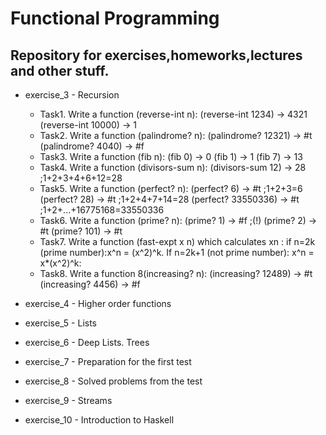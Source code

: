 # Functional Programming

## Repository for exercises,homeworks,lectures and other stuff.

* exercise_3 - Recursion

	* Task1. Write a function (reverse-int n):
		(reverse-int 1234) -> 4321
		(reverse-int 10000) -> 1
	* Task2. Write a function (palindrome? n):
		(palindrome? 12321) -> #t
		(palindrome? 4040) -> #f
	* Task3. Write a function (fib n):
		(fib 0) -> 0
		(fib 1) -> 1
		(fib 7) -> 13
	* Task4. Write a function (divisors-sum n):
		(divisors-sum 12) -> 28 ;1+2+3+4+6+12=28
	* Task5. Write a function (perfect? n):
		(perfect? 6) -> #t ;1+2+3=6
		(perfect? 28) -> #t ;1+2+4+7+14=28
		(perfect? 33550336) -> #t ;1+2+...+16775168=33550336
	* Task6. Write a function (prime? n):
		(prime? 1) -> #f ;(!)
		(prime? 2) -> #t
		(prime? 101) -> #t
	* Task7. Write a function (fast-expt x n) which calculates xn : if n=2k (prime number):x^n = (x^2)^k. If n=2k+1 (not prime number): x^n = x*(x^2)^k:
	* Task8. Write a function 8(increasing? n):
		(increasing? 12489) -> #t
		(increasing? 4456) -> #f

* exercise_4 - Higher order functions

* exercise_5 - Lists

* exercise_6 - Deep Lists. Trees

* exercise_7 - Preparation for the first test

* exercise_8 - Solved problems from the test

* exercise_9 - Streams

* exercise_10 - Introduction to Haskell


